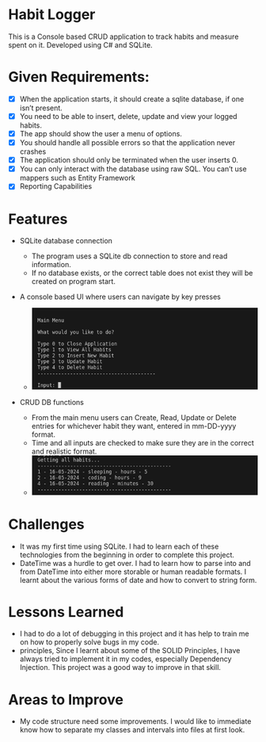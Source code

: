# Habit Logger
This is a Console based CRUD application to track habits and measure spent on it.
Developed using C# and SQLite.


# Given Requirements:
- [x] When the application starts, it should create a sqlite database, if one isn’t present.
- [x] You need to be able to insert, delete, update and view your logged habits. 
- [x] The app should show the user a menu of options.
- [x] You should handle all possible errors so that the application never crashes 
- [x] The application should only be terminated when the user inserts 0. 
- [x] You can only interact with the database using raw SQL. You can’t use mappers such as Entity Framework
- [x] Reporting Capabilities

# Features

* SQLite database connection

	- The program uses a SQLite db connection to store and read information. 
	- If no database exists, or the correct table does not exist they will be created on program start.

* A console based UI where users can navigate by key presses
 
 	- ![image](MainMenu.png)

* CRUD DB functions

	- From the main menu users can Create, Read, Update or Delete entries for whichever habit they want, entered in mm-DD-yyyy format.
	- Time and all inputs are checked to make sure they are in the correct and realistic format.
	- ![image](DisplayData.png)

# Challenges
	
- It was my first time using SQLite. I had to learn each of these technologies from the beginning in order to complete this project. 
- DateTime was a hurdle to get over. I had to learn how to parse into and from DateTime into either more storable or human readable formats. I learnt about the various forms of date and how to convert to string form.
	
# Lessons Learned
- I had to do a lot of debugging in this project and it has help to train me on how to properly solve bugs in my code.
- principles, Since I learnt about some of the SOLID Principles, I have always tried to implement it in my codes, especially Dependency Injection. This project was a good way to improve in that skill.

# Areas to Improve
- My code structure need some improvements. I would like to immediate know how to separate my classes and intervals into files at first look.

